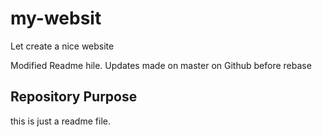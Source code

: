# my-websit

Let create a nice website

Modified Readme hile.
Updates made on master on Github before rebase
## Repository Purpose
this is just a readme file.
